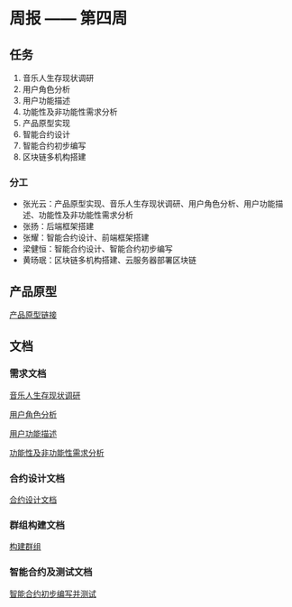 # 周报 —— 第四周

## 任务

1. 音乐人生存现状调研
2. 用户角色分析
3. 用户功能描述
4. 功能性及非功能性需求分析
5. 产品原型实现
6. 智能合约设计
7. 智能合约初步编写
8. 区块链多机构搭建

### 分工

- 张光云：产品原型实现、音乐人生存现状调研、用户角色分析、用户功能描述、功能性及非功能性需求分析
- 张扬：后端框架搭建
- 张耀：智能合约设计、前端框架搭建
- 梁健恒：智能合约设计、智能合约初步编写
- 黄旸珉：区块链多机构搭建、云服务器部署区块链

## 产品原型

[产品原型链接](https://org.modao.cc/app/90e8640e1a31563900cfed27bdc1bb13#screen=s229711DEE91561967147540)

## 文档

### 需求文档

[音乐人生存现状调研](../day4/张光云/音乐人生存现状调研.md)

[用户角色分析](..)

[用户功能描述](../day4/张光云/用户功能描述.md)

[功能性及非功能性需求分析](../day4/张光云/功能性及非功能性需求分析.md)

### 合约设计文档

[合约设计文档](../day4/GyDi/Design.md)

### 群组构建文档

[构建群组](../day4/hym/构建群组.md)

### 智能合约及测试文档
[智能合约初步编写并测试](../day4/JianhengLiang/Day4.md)
